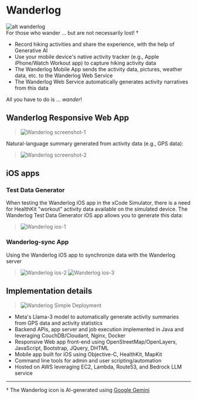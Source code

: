 <!--
Copyright (c) 2024 Thomas Mikalsen. Subject to the MIT License 
-->
Wanderlog
=========

![alt wanderlog](./wanderlog-icon.png)<br>
For those who wander ... but are not necessarily lost!
&dagger;

* Record hiking activities and share the experience, with the help of Generative AI
* Use your mobile device's native activity tracker (e.g., Apple iPhone/Watch
  Workout app) to capture hiking activity data
* The Wanderlog Mobile App sends the activity data, pictures, weather data, etc.
to the Wanderlog Web Service
* The Wanderlog Web Service automatically generates activity narratives from this data

All you have to do is ... *wander*!

## Wanderlog Responsive Web App

> ![Wanderlog screenshot-1](wlg-screenshot-1.jpg "Wanderlog")

Natural-language summary generated from activity data (e.g., GPS data):
> ![Wanderlog screenshot-2](wlg-screenshot-2.jpg "Wanderlog")

## iOS apps
### Test Data Generator
When testing the Wanderlog iOS app in the xCode Simulator, there is a need for 
HealthKit "workout" activity data available on the simulated device.  The
Wanderlog Test Data Generator iOS app allows you to generate this data:
> ![Wanderlog ios-1](wlg-ios-1.png "Wanderlog Test Data Generator")

### Wanderlog-sync App
Using the Wanderlog iOS app to synchronize data with the Wanderlog server
> ![Wanderlog ios-2](wlg-ios-2.png "Wanderlog Sync App")
> ![Wanderlog ios-3](wlg-ios-3.png "Wanderlog Sync App")

Implementation details
----------------------

> ![Wanderlog Simple Deployment](wlg-deploy-simple.png "Wanderlog Simple Deployment")


- Meta's Llama-3 model to automatically generate activity summaries from GPS data and activity statistics
- Backend APIs, app server and job execution implemented in Java and leveraging CouchDB/Cloudant, Nginx, Docker 
- Responsive Web app front-end using OpenStreetMap/OpenLayers, JavaScript, Bootstrap, JQuery, DHTML
- Mobile app built for iOS using Objective-C, HealthKit, MapKit
- Command line tools for admin and user scripting/automation
- Hosted on AWS leveraging EC2, Lambda, Route53, and Bedrock LLM service
<hr>

&dagger; The Wanderlog icon is AI-generated using [Google Gemini](https://gemini.google.com/)

